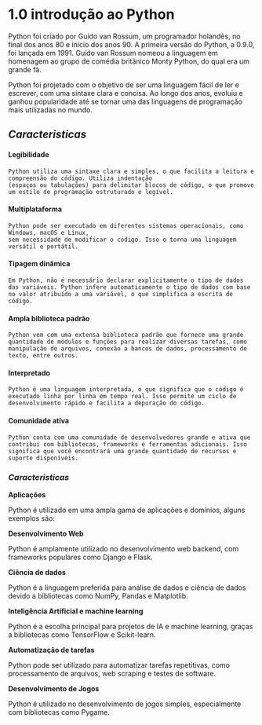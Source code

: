 # 1.0 introdução ao Python

Python foi criado por Guido van Rossum, um programador holandês, no final dos anos 80 e início dos anos 90. 
A primeira versão do Python, a 0.9.0, foi lançada em 1991. Guido van Rossum nomeou a linguagem em homenagem 
ao grupo de comédia britânico Monty Python, do qual era um grande fã. 

Python foi projetado com o objetivo de ser uma linguagem fácil de ler e escrever, com uma sintaxe clara e 
concisa. Ao longo dos anos, evoluiu e ganhou popularidade até se tornar uma das linguagens de programação 
mais utilizadas no mundo. 

## *Caracteristicas*

#### **Legibilidade**
    Python utiliza uma sintaxe clara e simples, o que facilita a leitura e compreensão do código. Utiliza indentação 
    (espaços ou tabulações) para delimitar blocos de código, o que promove um estilo de programação estruturado e legível.

#### **Multiplataforma**
    Python pode ser executado em diferentes sistemas operacionais, como Windows, macOS e Linux, 
    sem necessidade de modificar o código. Isso o torna uma linguagem versátil e portátil.

#### **Tipagem dinâmica**
    Em Python, não é necessário declarar explicitamente o tipo de dados das variáveis. Python infere automaticamente o tipo de dados com base no valor atribuído a uma variável, o que simplifica a escrita de código.

#### **Ampla biblioteca padrão**
    Python vem com uma extensa biblioteca padrão que fornece uma grande quantidade de módulos e funções para realizar diversas tarefas, como manipulação de arquivos, conexão a bancos de dados, processamento de texto, entre outros. 

#### **Interpretado**
    Python é uma linguagem interpretada, o que significa que o código é executado linha por linha em tempo real. Isso permite um ciclo de desenvolvimento rápido e facilita a depuração do código. 

#### **Comunidade ativa**
    Python conta com uma comunidade de desenvolvedores grande e ativa que contribui com bibliotecas, frameworks e ferramentas adicionais. Isso significa que você encontrará uma grande quantidade de recursos e suporte disponíveis.

### *Caracteristicas*

**Aplicações**

Python é utilizado em uma ampla gama de aplicações e domínios, alguns exemplos são:

**Desenvolvimento Web**

Python é amplamente utilizado no desenvolvimento web backend, com frameworks populares como Django e Flask.

**Ciência de dados**

Python é a linguagem preferida para análise de dados e ciência de dados devido a bibliotecas como NumPy, Pandas e Matplotlib. 

**Inteligência Artificial e machine learning**

Python é a escolha principal para projetos de IA e machine learning, graças a bibliotecas como TensorFlow e Scikit-learn. 

**Automatização de tarefas** 

Python pode ser utilizado para automatizar tarefas repetitivas, como processamento de arquivos, web scraping e testes de software.

 
**Desenvolvimento de Jogos**

Python é utilizado no desenvolvimento de jogos simples, especialmente com bibliotecas como Pygame. 

 

 

 
